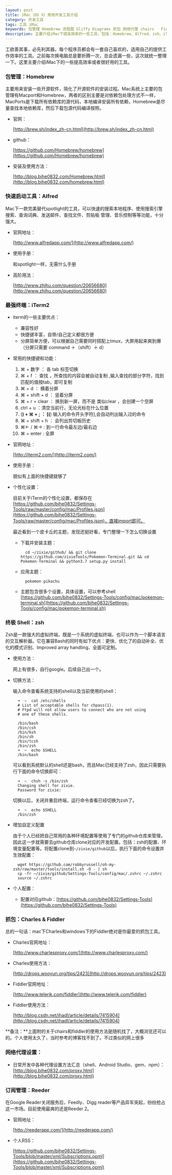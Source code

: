 ```yaml
---
layout: post
title: iMac（OS X）常用开发工具介绍
category: 开发工具
tags: 工具 iMac
keywords: 包管理 Homebrew 流程图 Gliffy Diagrams 抓包 网络代理 chairs   Fiddler 快速启动工具 Alfred 终极 Shell zsh 最强终端 iTerm 订阅管理 Reeder
description: 主要介绍iMac下提高效率的一些工具，包括：Homebrew、Alfred、zsh、iTerm2、Charles & Fiddler等
---
```


工欲善其事，必先利其器。每个程序员都会有一套自己喜欢的，适用自己的提供工作效率的工具。之前每次换电脑总是要折腾一次，总会遗漏一些，这次就统一整理一下。这里主要介绍iMac下的一些提高效率或者很好用的工具。

### 包管理：Homebrew

主要用来安装一些开源软件，简化了开源软件的安装过程。Mac系统上主要的包管理有Macport和Homebrew，两者的区别主要是对依赖包处理方式不一样，MacPorts是下载所有依赖库的源代码，本地编译安装所有依赖，Homebrew是尽量查找本地依赖库，然后下载包源代码编译按照。

- 官网：

	[http://brew.sh/index_zh-cn.html](http://brew.sh/index_zh-cn.html)
- github：

	[https://github.com/Homebrew/homebrew](https://github.com/Homebrew/homebrew)

- 安装及使用方法：

	[http://blog.bihe0832.com/Homebrew.html](http://blog.bihe0832.com/homebrew.html)

### 快速启动工具：Alfred

Mac下一款完美替代spotlight的工具，可以快速的搜索本地程序、使用搜索引擎搜索、查询词典、发送邮件、查找文件、剪贴板 管理、音乐控制等等功能，十分强大。

- 官网地址：

	[http://www.alfredapp.com/](http://www.alfredapp.com/)

- 使用手册：

	和spotlight一样，无需什么手册

- 高阶用法：

	[http://www.zhihu.com/question/20656680](http://www.zhihu.com/question/20656680)

### 最强终端：iTerm2

- iterm的一些主要优点：

   * 兼容性好
   * 快捷键丰富，自带/自己定义都很方便
   * 分屏简单方便，可以根据自己需要同时搭配上tmux，大屏用起来爽到爆  （分屏只需要 command ＋（shift）＋ d）
   
- 常用的快捷键和功能：

  1. ⌘ + 数字         ： 各 tab 标签切换
  2. ⌘ + f              ： 查找 ，所查找的内容会被自动复制 ,输入查找的部分字符，找到匹配的值按tab，即可复制
  3. ⌘ + d             ： 横着分屏 
  4. ⌘ + shift + d  ： 竖着分屏
  5. ⌘ + r = clear  ： 换到新一屏，而不是 类似clear ，会创建一个空屏
  6. ctrl + u            ：清空当前行，无论光标在什么位置
  7. (**) + ⌘ + ;     ： [(**) 输入的命令开头字符],会自动列出输入过的命令
  8. ⌘ + shift + h  ： 会列出剪切板历史
  9. ⌘← / ⌘→       :   到一行命令最左边/最右边 
  10. ⌘ + enter        :   全屏 
  
- 官网地址：

	[http://iterm2.com/](http://iterm2.com/)

- 使用手册：

	貌似有上面的快捷键就够了
	
- 个性化设置：

	目前关于iTerm的个性化设置，都保存在 [https://github.com/bihe0832/Settings-Tools/raw/master/config/mac/Profiles.json](https://github.com/bihe0832/Settings-Tools/raw/master/config/mac/Profiles.json)，直接import即可。
	
	最近看到一个皮卡丘的主题，发现还挺好看，专门整理一下怎么切换设置
	
	- 下载并安装主题：

			cd ~/zixie/github/ && git clone https://github.com/zixieTools/Pokemon-Terminal.git && cd Pokemon-Terminal && python3.7 setup.py install
	
	- 应用主题：

			pokemon pikachu

	- 主题包含很多个设置，具体设置，可以参考shell [https://github.com/bihe0832/Settings-Tools/config/mac/pokemon-terminal.sh](https://github.com/bihe0832/Settings-Tools/config/mac/pokemon-terminal.sh)

### 终极 Shell：zsh

Zsh是一款强大的虚拟终端，既是一个系统的虚拟终端，也可以作为一个脚本语言的交互解析器。它在兼容Bash的同时有如下优点：更快、优化了的自动补全、优化的模式识别、Improved array handling、全面可定制。

- 使用方法：

	网上有很多，自行google。后续自己出一个。

- 切换方法：

	输入命令查看系统支持的shell以及当前使用的shell：

		➜  ~  cat /etc/shells
		# List of acceptable shells for chpass(1).
		# Ftpd will not allow users to connect who are not using
		# one of these shells.
		
		/bin/bash
		/bin/csh
		/bin/ksh
		/bin/sh
		/bin/tcsh
		/bin/zsh
		➜  ~  echo $SHELL
		/bin/bash

	可以看到系统默认的shell还是bash，而且Mac已经支持了zsh，因此只需要执行下面的命令切换即可：

		➜  ~  chsh -s /bin/zsh
		Changing shell for zixie.
		Password for zixie:
	
	切换以后，关闭并重启终端，运行命令查看已经切换为zsh了。
	
		➜  ~  echo $SHELL
		/bin/zsh

- 增加自定义配置 

	由于个人已经把自己常用的各种环境配置等使用了专门的github仓库来管理，因此这一步就需要去github仓库clone对应的开发配置。包括：zsh的配置、环境变量配置等。将配置clone到`~/zixie/github`以后，执行下面的命令设置并生效配置：

		wget https://github.com/robbyrussell/oh-my-zsh/raw/master/tools/install.sh -O - | sh
		cp -fr ~/zixie/github/Settings-Tools/config/mac/.zshrc ~/.zshrc
		source ~/.zshrc

- 个人配置：
	
	- 配置对应github：[https://github.com/bihe0832/Settings-Tools](https://github.com/bihe0832/Settings-Tools)
	

### 抓包：Charles & Fiddler

总的一句话：mac下Charles和windows下的Fiddler绝对是你最爱的抓包工具。


- Charles官网地址：

	[http://www.charlesproxy.com/](http://www.charlesproxy.com/)

- Charles使用方法：

	[http://drops.wooyun.org/tips/2423](http://drops.wooyun.org/tips/2423)

- Fiddler官网地址：

	[http://www.telerik.com/fiddler](http://www.telerik.com/fiddler)

- Fiddler使用方法：

	[http://blog.csdn.net/ihadl/article/details/7415904](http://blog.csdn.net/ihadl/article/details/7415904)

**备注：**上面附的关于chairs和fiddler的使用方法是随机找了，大概浏览还可以的。个人使用太久了，当时参考的博客找不到了。不过类似的网上很多


### 网络代理设置：

- 日常开发中各种代理设置方法汇总（shell、Android Studio、gem、npm）：[http://blog.bihe0832.com/proxy.html](http://blog.bihe0832.com/proxy.html)

### 订阅管理：Reeder

在Google Reader关闭服务后，Feedly、Digg reader等产品异军突起，纷纷抢占这一市场。目前使用最爽的还是Reeder 2。

- 官网地址：

	[http://reederapp.com/](http://reederapp.com/)

- 个人RSS：

	[https://github.com/bihe0832/Settings-Tools/blob/master/xml/Subscriptions.opml](https://github.com/bihe0832/Settings-Tools/blob/master/xml/Subscriptions.opml)
